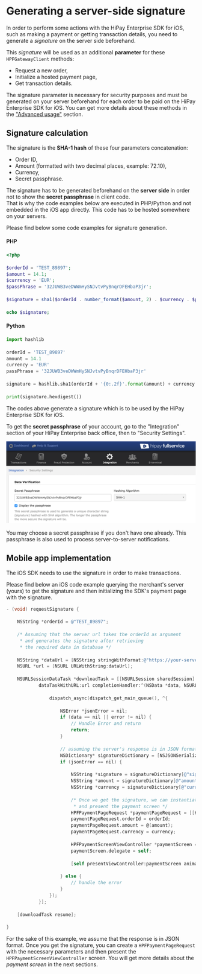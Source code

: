 # Generating a server-side signature

In order to perform some actions with the HiPay Enterprise SDK for iOS, such as making a payment or getting transaction details, you need to generate a *signature* on the server side beforehand.

This *signature* will be used as an additional **parameter** for these `HPFGatewayClient` methods: 

- Request a new order,
- Initialize a hosted payment page,
- Get transaction details.

The signature parameter is necessary for security purposes and must be generated on your server beforehand for each order to be paid on the HiPay Enterprise SDK for iOS. You can get more details about these methods in the ["Advanced usage"](#usage-making-payments-core-wrapper-advanced-integration) section.

## Signature calculation

The signature is the **SHA-1 hash** of these four parameters concatenation:

- Order ID,
- Amount (formatted with two decimal places, example: 72.10),
- Currency,
- Secret passphrase.

The signature has to be generated beforehand on the **server side** in order not to show the **secret passphrase** in client code.  
That is why the code examples below are executed in PHP/Python and not embedded in the iOS app directly. This code has to be hosted somewhere on your servers.

Please find below some code examples for signature generation.

#### PHP
```PHP
<?php

$orderId = 'TEST_89897';
$amount = 14.1;
$currency = 'EUR';
$passPhrase = '32JUWB3veDWWmHySNJvtvPyBnqrDFEHbaP3jr';

$signature = sha1($orderId . number_format($amount, 2) . $currency . $passPhrase);

echo $signature;

```

#### Python
```Python
import hashlib

orderId = 'TEST_89897'
amount = 14.1
currency = 'EUR'
passPhrase = '32JUWB3veDWWmHySNJvtvPyBnqrDFEHbaP3jr'

signature = hashlib.sha1(orderId + '{0:.2f}'.format(amount) + currency + passPhrase)

print(signature.hexdigest())
```

The codes above generate a signature which is to be used by the HiPay Enterprise SDK for iOS.

To get the **secret passphrase** of your account, go to the "Integration" section of your HiPay Enterprise back office, then to "Security Settings".

![Secret passphrase example](images/passphrase.png)

You may choose a secret passphrase if you don't have one already. This passphrase is also used to process server-to-server notifications.

## Mobile app implementation

The iOS SDK needs to use the signature in order to make transactions.  

Please find below an iOS code example querying the merchant's server (yours) to get the signature and then initializing the SDK's payment page with the signature.

```objectivec
- (void) requestSignature {

    NSString *orderId = @"TEST_89897";

    /* Assuming that the server url takes the orderId as argument
     * and generates the signature after retrieving 
     * the required data in database */

    NSString *dataUrl = [NSString stringWithFormat:@"https://your-server.com/api/signature?orderid=", orderId];
    NSURL *url = [NSURL URLWithString:dataUrl];

    NSURLSessionDataTask *downloadTask = [[NSURLSession sharedSession]
            dataTaskWithURL:url completionHandler:^(NSData *data, NSURLResponse *response, NSError *error) {

                dispatch_async(dispatch_get_main_queue(), ^{

                    NSError *jsonError = nil;
                    if (data == nil || error != nil) {
                        // Handle Error and return
                        return;
                    }
                    
                    // assuming the server's response is in JSON format
                    NSDictionary* signatureDictionary = [NSJSONSerialization JSONObjectWithData:data options:0 error:&jsonError];
                    if (jsonError == nil) {

                        NSString *signature = signatureDictionary[@"signature"];
                        NSString *amount = signatureDictionary[@"amount"];
                        NSString *currency = signatureDictionary[@"currency"];

                        /* Once we get the signature, we can instantiate
                         * and present the payment screen */
                        HPFPaymentPageRequest *paymentPageRequest = [[HPFPaymentPageRequest alloc] init];
                        paymentPageRequest.orderId = orderId;
                        paymentPageRequest.amount = @(amount);
                        paymentPageRequest.currency = currency;

                        HPFPaymentScreenViewController *paymentScreen = [HPFPaymentScreenViewController paymentScreenViewControllerWithRequest:paymentPageRequest signature:signature];
                        paymentScreen.delegate = self;

                        [self presentViewController:paymentScreen animated:YES completion:nil];

                    } else {
                        // handle the error
                    }
                });
            }];

    [downloadTask resume];

}
```


For the sake of this example, we assume that the response is in JSON format.
Once you get the signature, you can create a `HPFPaymentPageRequest` with the necessary parameters and then present the `HPFPaymentScreenViewController` screen. You will get more details about the *payment screen* in the next sections.